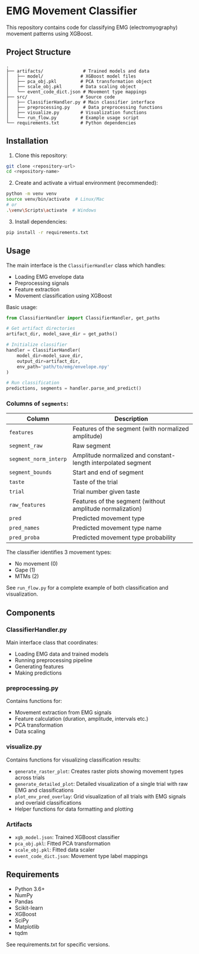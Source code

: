 # EMG Movement Classifier

This repository contains code for classifying EMG (electromyography) movement patterns using XGBoost.

## Project Structure

```
.
├── artifacts/               # Trained models and data
│   ├── model/              # XGBoost model files
│   ├── pca_obj.pkl         # PCA transformation object
│   ├── scale_obj.pkl       # Data scaling object
│   └── event_code_dict.json # Movement type mappings
├── src/                    # Source code
│   ├── ClassifierHandler.py # Main classifier interface
│   ├── preprocessing.py     # Data preprocessing functions
│   ├── visualize.py        # Visualization functions
│   └── run_flow.py         # Example usage script
└── requirements.txt        # Python dependencies
```

## Installation

1. Clone this repository:
```bash
git clone <repository-url>
cd <repository-name>
```

2. Create and activate a virtual environment (recommended):
```bash
python -m venv venv
source venv/bin/activate  # Linux/Mac
# or
.\venv\Scripts\activate  # Windows
```

3. Install dependencies:
```bash
pip install -r requirements.txt
```

## Usage

The main interface is the `ClassifierHandler` class which handles:

- Loading EMG envelope data
- Preprocessing signals
- Feature extraction
- Movement classification using XGBoost

Basic usage:

```python
from ClassifierHandler import ClassifierHandler, get_paths

# Get artifact directories
artifact_dir, model_save_dir = get_paths()

# Initialize classifier
handler = ClassifierHandler(
    model_dir=model_save_dir,
    output_dir=artifact_dir,
    env_path='path/to/emg/envelope.npy'
)

# Run classification
predictions, segments = handler.parse_and_predict()
```

### Columns of `segments`:

| Column | Description |
|--------|-------------|
| `features` | Features of the segment (with normalized amplitude) |
| `segment_raw` | Raw segment |
| `segment_norm_interp` | Amplitude normalized and constant-length interpolated segment |
| `segment_bounds` | Start and end of segment |
| `taste` | Taste of the trial |
| `trial` | Trial number given taste |
| `raw_features` | Features of the segment (without amplitude normalization) |
| `pred` | Predicted movement type |
| `pred_names` | Predicted movement type name |
| `pred_proba` | Predicted movement type probability |

The classifier identifies 3 movement types:
- No movement (0)
- Gape (1)
- MTMs (2)

See `run_flow.py` for a complete example of both classification and visualization.

## Components

### ClassifierHandler.py

Main interface class that coordinates:
- Loading EMG data and trained models
- Running preprocessing pipeline
- Generating features
- Making predictions

### preprocessing.py

Contains functions for:
- Movement extraction from EMG signals
- Feature calculation (duration, amplitude, intervals etc.)
- PCA transformation
- Data scaling

### visualize.py

Contains functions for visualizing classification results:
- `generate_raster_plot`: Creates raster plots showing movement types across trials
- `generate_detailed_plot`: Detailed visualization of a single trial with raw EMG and classifications
- `plot_env_pred_overlay`: Grid visualization of all trials with EMG signals and overlaid classifications
- Helper functions for data formatting and plotting

### Artifacts

- `xgb_model.json`: Trained XGBoost classifier
- `pca_obj.pkl`: Fitted PCA transformation
- `scale_obj.pkl`: Fitted data scaler
- `event_code_dict.json`: Movement type label mappings

## Requirements

- Python 3.6+
- NumPy
- Pandas
- Scikit-learn
- XGBoost
- SciPy
- Matplotlib
- tqdm

See requirements.txt for specific versions.
